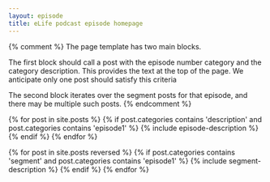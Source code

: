 ```yaml
---
layout: episode
title: eLife podcast episode homepage
---
```


{% comment %} 
The page template has two main blocks. 

The first block should call a post with the episode number category and the category description.
This provides the text at the top of the page. We anticipate only one post should satisfy this criteria

The second block iterates over the segment posts for that episode, and there may be multiple such posts.
{% endcomment %}

{% for post in site.posts %}
    {% if post.categories contains 'description' and post.categories contains 'episode1' %}
		{% include episode-description %}
    {% endif %}
{% endfor %}

{% for post in site.posts reversed %}
    {% if post.categories contains 'segment' and post.categories contains 'episode1' %}
        {% include segment-description %}
    {% endif %}
{% endfor %}

